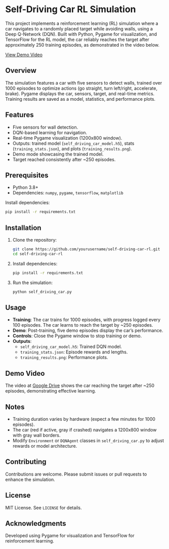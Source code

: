 # Self-Driving Car RL Simulation

This project implements a reinforcement learning (RL) simulation where a car navigates to a randomly placed target while avoiding walls, using a Deep Q-Network (DQN). Built with Python, Pygame for visualization, and TensorFlow for the RL model, the car reliably reaches the target after approximately 250 training episodes, as demonstrated in the video below.

[View Demo Video](https://drive.google.com/drive/folders/1FSgIrCrJrTQtGxWXs4pCFWSo4zQhnNBw?usp=drive_link)


## Overview

The simulation features a car with five sensors to detect walls, trained over 1000 episodes to optimize actions (go straight, turn left/right, accelerate, brake). Pygame displays the car, sensors, target, and real-time metrics. Training results are saved as a model, statistics, and performance plots.

## Features

- Five sensors for wall detection.
- DQN-based learning for navigation.
- Real-time Pygame visualization (1200x800 window).
- Outputs: trained model (`self_driving_car_model.h5`), stats (`training_stats.json`), and plots (`training_results.png`).
- Demo mode showcasing the trained model.
- Target reached consistently after ~250 episodes.

## Prerequisites

- Python 3.8+
- Dependencies: `numpy`, `pygame`, `tensorflow`, `matplotlib`

Install dependencies:
```bash
pip install -r requirements.txt
```

## Installation

1. Clone the repository:
   ```bash
   git clone https://github.com/yourusername/self-driving-car-rl.git
   cd self-driving-car-rl
   ```

2. Install dependencies:
   ```bash
   pip install -r requirements.txt
   ```

3. Run the simulation:
   ```bash
   python self_driving_car.py
   ```

## Usage

- **Training**: The car trains for 1000 episodes, with progress logged every 100 episodes. The car learns to reach the target by ~250 episodes.
- **Demo**: Post-training, five demo episodes display the car’s performance.
- **Controls**: Close the Pygame window to stop training or demo.
- **Outputs**:
  - `self_driving_car_model.h5`: Trained DQN model.
  - `training_stats.json`: Episode rewards and lengths.
  - `training_results.png`: Performance plots.

## Demo Video

The video at [Google Drive](https://drive.google.com/drive/folders/1FSgIrCrJrTQtGxWXs4pCFWSo4zQhnNBw?usp=drive_link) shows the car reaching the target after ~250 episodes, demonstrating effective learning.

## Notes

- Training duration varies by hardware (expect a few minutes for 1000 episodes).
- The car (red if active, gray if crashed) navigates a 1200x800 window with gray wall borders.
- Modify `Environment` or `DQNAgent` classes in `self_driving_car.py` to adjust rewards or model architecture.

## Contributing

Contributions are welcome. Please submit issues or pull requests to enhance the simulation.

## License

MIT License. See `LICENSE` for details.

## Acknowledgments

Developed using Pygame for visualization and TensorFlow for reinforcement learning.
